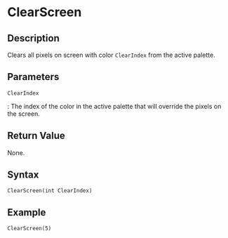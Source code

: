 # ClearScreen

## Description
Clears all pixels on screen with color `ClearIndex` from the active palette.

## Parameters
`ClearIndex`

:   The index of the color in the active palette that will override the pixels on the screen.

## Return Value
None.

## Syntax
```
ClearScreen(int ClearIndex)
```

## Example
```
ClearScreen(5)
```